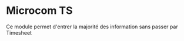 Microcom TS
===========

Ce module permet d'entrer la majorité des information sans passer par Timesheet

